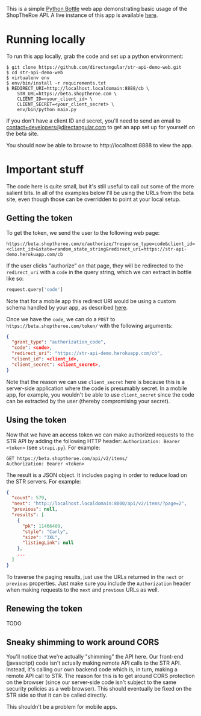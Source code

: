 This is a simple [Python Bottle](http://bottlepy.org/) web app
demonstrating basic usage of the ShopTheRoe API.  A live instance of this
app is available [here](https://str-api-demo.herokuapp.com).

# Running locally

To run this app locally, grab the code and set up a python environment:

```
$ git clone https://github.com/directangular/str-api-demo-web.git
$ cd str-api-demo-web
$ virtualenv env
$ env/bin/install -r requirements.txt
$ REDIRECT_URI=http://localhost.localdomain:8888/cb \
    STR_URL=https://beta.shoptheroe.com \
    CLIENT_ID=<your_client_id> \
    CLIENT_SECRET=<your_client_secret> \
    env/bin/python main.py
```

If you don't have a client ID and secret, you'll need to send an email to
contact+developers@directangular.com to get an app set up for yourself on
the beta site.

You should now be able to browse to http://localhost:8888 to view the app.

# Important stuff

The code here is quite small, but it's still useful to call out some of the
more salient bits.  In all of the examples below I'll be using the URLs
from the beta site, even though those can be overridden to point at your
local setup.

## Getting the token

To get the token, we send the user to the following web page:

```
https://beta.shoptheroe.com/o/authorize/?response_type=code&client_id=<client_id>&state=random_state_string&redirect_uri=https://str-api-demo.herokuapp.com/cb
```

If the user clicks "authorize" on that page, they will be redirected to the
`redirect_uri` with a `code` in the query string, which we can extract in
bottle like so:

```python
request.query['code']
```

Note that for a mobile app this redirect URI would be using a custom schema
handled by your app, as described
[here](https://aaronparecki.com/2012/07/29/2/oauth2-simplified#mobile-apps).

Once we have the `code`, we can do a `POST` to
`https://beta.shoptheroe.com/token/` with the following arguments:

```json
{
  "grant_type": "authorization_code",
  "code": <code>,
  "redirect_uri": "https://str-api-demo.herokuapp.com/cb",
  "client_id": <client_id>,
  "client_secret": <client_secret>,
}
```

Note that the reason we can use `client_secret` here is because this is a
server-side application where the code is presumably secret.  In a mobile
app, for example, you wouldn't be able to use `client_secret` since the
code can be extracted by the user (thereby compromising your secret).

## Using the token

Now that we have an access token we can make authorized requests to the STR
API by adding the following HTTP header: `Authorization: Bearer <token>`
(see `strapi.py`).  For example:

```
GET https://beta.shoptheroe.com/api/v2/items/
Authorization: Bearer <token>
```

The result is a JSON object.  It includes paging in order to reduce load on
the STR servers.  For example:

```json
{
  "count": 579,
  "next": "http://localhost.localdomain:8000/api/v2/items/?page=2",
  "previous": null,
  "results": [
    {
      "pk": 11466409,
      "style": "Carly",
      "size": "3XL",
      "listingLink": null
    },
    ...
  ]
}
```

To traverse the paging results, just use the URLs returned in the `next` or
`previous` properties.  Just make sure you include the `Authorization`
header when making requests to the `next` and `previous` URLs as well.

## Renewing the token

TODO

## Sneaky shimming to work around CORS

You'll notice that we're actually "shimming" the API here.  Our front-end
(javascript) code isn't actually making remote API calls to the STR API.
Instead, it's calling our own backend code which is, in turn, making a
remote API call to STR.  The reason for this is to get around CORS
protection on the browser (since our server-side code isn't subject to the
same security policies as a web browser).  This should eventually be fixed
on the STR side so that it can be called directly.

This shouldn't be a problem for mobile apps.
